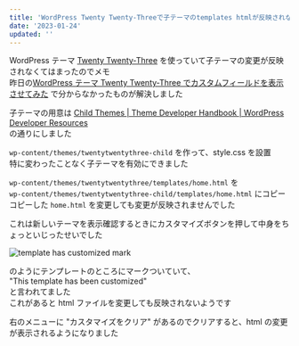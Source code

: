 ```yaml
---
title: 'WordPress Twenty Twenty-Threeで子テーマのtemplates htmlが反映されなかった'
date: '2023-01-24'
updated: ''
---
```


WordPress テーマ [Twenty Twenty-Three](https://ja.wordpress.org/themes/twentytwentythree/) を使っていて子テーマの変更が反映されなくてはまったのでメモ  
昨日の[WordPress テーマ Twenty Twenty-Three でカスタムフィールドを表示させてみた](/wp-block-template-custom-field) で分からなかったものが解決しました

子テーマの用意は
[Child Themes | Theme Developer Handbook | WordPress Developer Resources](https://developer.wordpress.org/themes/advanced-topics/child-themes/)  
の通りにしました

`wp-content/themes/twentytwentythree-child` を作って、style.css を設置  
特に変わったことなく子テーマを有効にできました

`wp-content/themes/twentytwentythree/templates/home.html` を  
`wp-content/themes/twentytwentythree-child/templates/home.html` にコピー  
コピーした `home.html` を変更しても変更が反映されませんでした

これは新しいテーマを表示確認するときにカスタマイズボタンを押して中身をちょっといじったせいでした

![template has customized mark](/wp-block-child-template-reflect-problem/template-customized.webp)

のようにテンプレートのところにマークついていて、  
"This template has been customized"  
と言われてました  
これがあると html ファイルを変更しても反映されないようです

右のメニューに "カスタマイズをクリア" があるのでクリアすると、html の変更が表示されるようになりました
